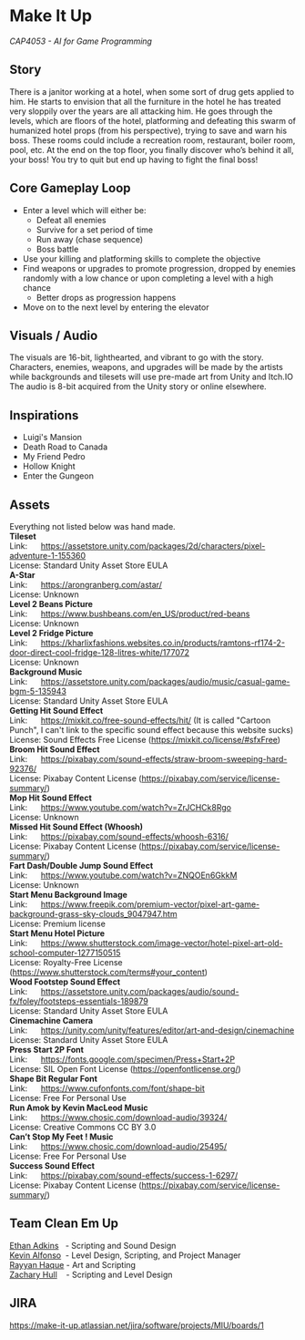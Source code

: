 # Make It Up
*CAP4053 - AI for Game Programming*

## Story
There is a janitor working at a hotel, when some sort of drug gets applied to him. He starts to envision that all the furniture in the hotel he has treated very sloppily over the years are all attacking him. He goes through the levels, which are floors of the hotel, platforming and defeating this swarm of humanized hotel props (from his perspective), trying to save and warn his boss. These rooms could include a recreation room, restaurant, boiler room, pool, etc. At the end on the top floor, you finally discover who’s behind it all, your boss! You try to quit but end up having to fight the final boss!

## Core Gameplay Loop
* Enter a level which will either be:
  * Defeat all enemies
  * Survive for a set period of time
  * Run away (chase sequence)
  * Boss battle
* Use your killing and platforming skills to complete the objective
* Find weapons or upgrades to promote progression, dropped by enemies randomly with a low chance or upon completing a level with a high chance
  * Better drops as progression happens
* Move on to the next level by entering the elevator

## Visuals / Audio
The visuals are 16-bit, lighthearted, and vibrant to go with the story. Characters, enemies, weapons, and upgrades will be made by the artists while backgrounds and tilesets will use pre-made art from Unity and Itch.IO
<br> The audio is 8-bit acquired from the Unity story or online elsewhere.

## Inspirations
* Luigi's Mansion
* Death Road to Canada
* My Friend Pedro
* Hollow Knight
* Enter the Gungeon

## Assets
Everything not listed below was hand made.
<br> <b> Tileset </b>
<br> Link: &nbsp;&nbsp;&nbsp;&nbsp;&nbsp;https://assetstore.unity.com/packages/2d/characters/pixel-adventure-1-155360
<br> License: Standard Unity Asset Store EULA
<br> <b> A-Star </b>
<br> Link: &nbsp;&nbsp;&nbsp;&nbsp;&nbsp;https://arongranberg.com/astar/
<br> License: Unknown
<br> <b> Level 2 Beans Picture </b>
<br> Link: &nbsp;&nbsp;&nbsp;&nbsp;&nbsp;https://www.bushbeans.com/en_US/product/red-beans
<br> License: Unknown
<br> <b> Level 2 Fridge Picture </b>
<br> Link: &nbsp;&nbsp;&nbsp;&nbsp;&nbsp;https://kharlixfashions.websites.co.in/products/ramtons-rf174-2-door-direct-cool-fridge-128-litres-white/177072
<br> License: Unknown
<br> <b> Background Music </b>
<br> Link: &nbsp;&nbsp;&nbsp;&nbsp;&nbsp;https://assetstore.unity.com/packages/audio/music/casual-game-bgm-5-135943
<br> License: Standard Unity Asset Store EULA
<br> <b> Getting Hit Sound Effect </b>
<br> Link: &nbsp;&nbsp;&nbsp;&nbsp;&nbsp;https://mixkit.co/free-sound-effects/hit/ (It is called "Cartoon Punch", I can't link to the specific sound effect because this website sucks)
<br> License: Sound Effects Free License (https://mixkit.co/license/#sfxFree)
<br> <b> Broom Hit Sound Effect </b>
<br> Link: &nbsp;&nbsp;&nbsp;&nbsp;&nbsp;https://pixabay.com/sound-effects/straw-broom-sweeping-hard-92376/
<br> License: Pixabay Content License (https://pixabay.com/service/license-summary/)
<br> <b> Mop Hit Sound Effect </b>
<br> Link: &nbsp;&nbsp;&nbsp;&nbsp;&nbsp;https://www.youtube.com/watch?v=ZrJCHCk8Rgo
<br> License: Unknown
<br> <b> Missed Hit Sound Effect (Whoosh) </b>
<br> Link: &nbsp;&nbsp;&nbsp;&nbsp;&nbsp;https://pixabay.com/sound-effects/whoosh-6316/
<br> License: Pixabay Content License (https://pixabay.com/service/license-summary/)
<br> <b> Fart Dash/Double Jump Sound Effect </b>
<br> Link: &nbsp;&nbsp;&nbsp;&nbsp;&nbsp;https://www.youtube.com/watch?v=ZNQOEn6GkkM
<br> License: Unknown
<br> <b> Start Menu Background Image </b>
<br> Link: &nbsp;&nbsp;&nbsp;&nbsp;&nbsp;https://www.freepik.com/premium-vector/pixel-art-game-background-grass-sky-clouds_9047947.htm
<br> License: Premium license
<br> <b> Start Menu Hotel Picture </b>
<br> Link: &nbsp;&nbsp;&nbsp;&nbsp;&nbsp;https://www.shutterstock.com/image-vector/hotel-pixel-art-old-school-computer-1277150515
<br> License: Royalty-Free License (https://www.shutterstock.com/terms#your_content)
<br> <b> Wood Footstep Sound Effect </b>
<br> Link: &nbsp;&nbsp;&nbsp;&nbsp;&nbsp;https://assetstore.unity.com/packages/audio/sound-fx/foley/footsteps-essentials-189879
<br> License: Standard Unity Asset Store EULA
<br> <b> Cinemachine Camera </b>
<br> Link: &nbsp;&nbsp;&nbsp;&nbsp;&nbsp;https://unity.com/unity/features/editor/art-and-design/cinemachine
<br> License: Standard Unity Asset Store EULA
<br> <b> Press Start 2P Font </b>
<br> Link: &nbsp;&nbsp;&nbsp;&nbsp;&nbsp;https://fonts.google.com/specimen/Press+Start+2P
<br> License: SIL Open Font License (https://openfontlicense.org/)
<br> <b> Shape Bit Regular Font </b>
<br> Link: &nbsp;&nbsp;&nbsp;&nbsp;&nbsp;https://www.cufonfonts.com/font/shape-bit
<br> License: Free For Personal Use
<br> <b> Run Amok by Kevin MacLeod Music</b>
<br> Link: &nbsp;&nbsp;&nbsp;&nbsp;&nbsp;https://www.chosic.com/download-audio/39324/
<br> License: Creative Commons CC BY 3.0
<br> <b> Can’t Stop My Feet ! Music </b>
<br> Link: &nbsp;&nbsp;&nbsp;&nbsp;&nbsp;https://www.chosic.com/download-audio/25495/
<br> License: Free For Personal Use
<br> <b> Success Sound Effect </b>
<br> Link: &nbsp;&nbsp;&nbsp;&nbsp;&nbsp;https://pixabay.com/sound-effects/success-1-6297/
<br> License: Pixabay Content License (https://pixabay.com/service/license-summary/)

## Team Clean Em Up
[Ethan Adkins](https://github.com/EthanAdkins) &nbsp;&nbsp;- Scripting and Sound Design
<br> [Kevin Alfonso](https://github.com/Kooven47) &nbsp;- Level Design, Scripting, and Project Manager
<br> [Rayyan Haque](https://github.com/Rhaque20) - Art and Scripting
<br> [Zachary Hull](https://github.com/Mrvenom789) &nbsp;&nbsp;&nbsp;- Scripting and Level Design

## JIRA
https://make-it-up.atlassian.net/jira/software/projects/MIU/boards/1
